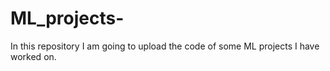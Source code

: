 # ML_projects-

In this repository I am going to upload the code of some ML projects  I have worked on. 